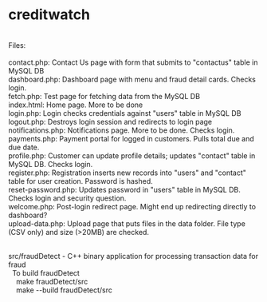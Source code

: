 # creditwatch <br />
 <br />
Files: <br />
 <br />
contact.php: Contact Us page with form that submits to "contactus" table in MySQL DB <br />
dashboard.php: Dashboard page with menu and fraud detail cards. Checks login. <br />
fetch.php: Test page for fetching data from the MySQL DB <br />
index.html: Home page. More to be done <br />
login.php: Login checks credentials against "users" table in MySQL DB <br />
logout.php: Destroys login session and redirects to login page <br />
notifications.php: Notifications page. More to be done. Checks login. <br />
payments.php: Payment portal for logged in customers. Pulls total due and due date. <br />
profile.php: Customer can update profile details; updates "contact" table in MySQL DB. Checks login. <br />
register.php: Registration inserts new records into "users" and "contact" table for user creation. Password is hashed. <br />
reset-password.php: Updates password in "users" table in MySQL DB. Checks login and security question. <br />
welcome.php: Post-login redirect page. Might end up redirecting directly to dashboard?<br />
upload-data.php: Upload page that puts files in the data folder. File type (CSV only) and size (>20MB) are checked.<br /><br />

src/fraudDetect - C++ binary application for processing transaction data for fraud<br />
&nbsp;&nbsp;To build fraudDetect<br />
&nbsp;&nbsp;&nbsp;&nbsp;make fraudDetect/src<br />
&nbsp;&nbsp;&nbsp;&nbsp;make --build fraudDetect/src
